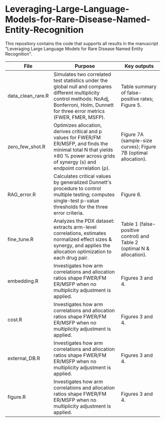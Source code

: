# Leveraging-Large-Language-Models-for-Rare-Disease-Named-Entity-Recognition

This repository contains the code that supports all results in the manuscript "Leveraging Large Language Models for Rare Disease Named Entity Recognition".

File | Purpose | Key outputs
-----|-----|-----|
data_clean_rare.R | Simulates two correlated test statistics under the global null and compares different multiplicity control methods: NoAdj, Bonferroni, Holm, Dunnett for three error metrics (FWER, FMER, MSFP). | Table summary of false-positive rates; Figure 5. ​
zero_few_shot.R | Optimizes allocation, derives critical and p values for FWER/FM​ER/MSFP, and finds the minimal total N that yields ≥80 % power across grids of synergy (s) and endpoint correlation (ρ). | Figure 7A (sample-size curves); Figure 7B (optimal allocation). ​
RAG_error.R | Calculates critical values by generalized Dunnett's procedure to control multiple testing; computes single-test p-value thresholds for the three error criteria. | Figure 6. ​
fine_tune.R | Analyzes the PDX dataset: extracts arm-level correlations, estimates normalized effect sizes & synergy, and applies the allocation optimization to each drug pair. | Table 1 (false-positive control) and Table 2 (optimal N & allocation). ​
embedding.R | Investigates how arm correlations and allocation ratios shape FWER/FM​ER/MSFP when no multiplicity adjustment is applied. | Figures 3 and 4. 
cost.R | Investigates how arm correlations and allocation ratios shape FWER/FM​ER/MSFP when no multiplicity adjustment is applied. | Figures 3 and 4. ​
external_DB.R | Investigates how arm correlations and allocation ratios shape FWER/FM​ER/MSFP when no multiplicity adjustment is applied. | Figures 3 and 4. ​
figure.R | Investigates how arm correlations and allocation ratios shape FWER/FM​ER/MSFP when no multiplicity adjustment is applied. | Figures 3 and 4. ​​
